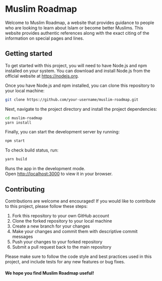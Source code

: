 # Muslim Roadmap

Welcome to Muslim Roadmap, a website that provides guidance to people who are looking to learn about Islam or become better Muslims. This website provides authentic references along with the exact citing of the information on special pages and lines.

## Getting started

To get started with this project, you will need to have Node.js and npm installed on your system. You can download and install Node.js from the official website at https://nodejs.org.

Once you have Node.js and npm installed, you can clone this repository to your local machine:

```bash
git clone https://github.com/your-username/muslim-roadmap.git
```

Next, navigate to the project directory and install the project dependencies:

```bash
cd muslim-roadmap
yarn install
```

Finally, you can start the development server by running:

```bash
npm start
```

To check build status, run:

```bash
yarn build
```

Runs the app in the development mode.\
Open [http://localhost:3000](http://localhost:3000) to view it in your browser.

## Contributing

Contributions are welcome and encouraged! If you would like to contribute to this project, please follow these steps:

1. Fork this repository to your own GitHub account
2. Clone the forked repository to your local machine
3. Create a new branch for your changes
4. Make your changes and commit them with descriptive commit messages
5. Push your changes to your forked repository
6. Submit a pull request back to the main repository

Please make sure to follow the code style and best practices used in this project, and include tests for any new features or bug fixes.

#### We hope you find Muslim Roadmap useful!
